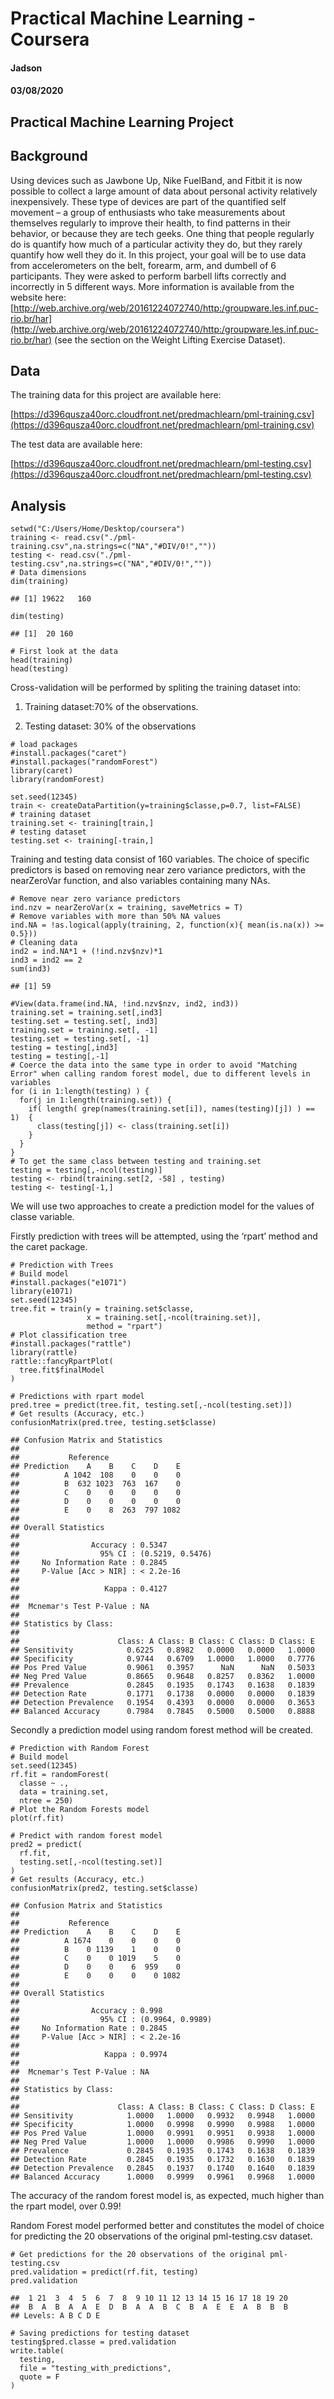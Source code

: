 # Practical Machine Learning - Coursera
#### Jadson
#### 03/08/2020

## Practical Machine Learning Project
## Background

Using devices such as Jawbone Up, Nike FuelBand, and Fitbit it is now possible to collect a large amount of data about personal activity relatively inexpensively. These type of devices are part of the quantified self movement – a group of enthusiasts who take measurements about themselves regularly to improve their health, to find patterns in their behavior, or because they are tech geeks. One thing that people regularly do is quantify how much of a particular activity they do, but they rarely quantify how well they do it. In this project, your goal will be to use data from accelerometers on the belt, forearm, arm, and dumbell of 6 participants. They were asked to perform barbell lifts correctly and incorrectly in 5 different ways. More information is available from the website here: [http://web.archive.org/web/20161224072740/http:/groupware.les.inf.puc-rio.br/har](http://web.archive.org/web/20161224072740/http:/groupware.les.inf.puc-rio.br/har) (see the section on the Weight Lifting Exercise Dataset).

## Data
The training data for this project are available here:

[https://d396qusza40orc.cloudfront.net/predmachlearn/pml-training.csv](https://d396qusza40orc.cloudfront.net/predmachlearn/pml-training.csv)

The test data are available here:

[https://d396qusza40orc.cloudfront.net/predmachlearn/pml-testing.csv](https://d396qusza40orc.cloudfront.net/predmachlearn/pml-testing.csv)

## Analysis
```{r}
setwd("C:/Users/Home/Desktop/coursera")
training <- read.csv("./pml-training.csv",na.strings=c("NA","#DIV/0!",""))
testing <- read.csv("./pml-testing.csv",na.strings=c("NA","#DIV/0!",""))
# Data dimensions
dim(training)
```
    ## [1] 19622   160
```{r}
dim(testing)
```
    ## [1]  20 160

```{r}
# First look at the data
head(training)
head(testing)
```

Cross-validation will be performed by spliting the training dataset into:

1. Training dataset:70% of the observations.

2. Testing dataset: 30% of the observations

```{r}
# load packages
#install.packages("caret")
#install.packages("randomForest")
library(caret)
library(randomForest)

set.seed(12345)
train <- createDataPartition(y=training$classe,p=0.7, list=FALSE)
# training dataset
training.set <- training[train,]
# testing dataset
testing.set <- training[-train,]
```
Training and testing data consist of 160 variables. The choice of specific predictors is based on removing near zero variance predictors, with the nearZeroVar function, and also variables containing many NAs.

```{r}
# Remove near zero variance predictors
ind.nzv = nearZeroVar(x = training, saveMetrics = T)
# Remove variables with more than 50% NA values
ind.NA = !as.logical(apply(training, 2, function(x){ mean(is.na(x)) >= 0.5}))
# Cleaning data
ind2 = ind.NA*1 + (!ind.nzv$nzv)*1
ind3 = ind2 == 2
sum(ind3)
```
    ## [1] 59

```{r}
#View(data.frame(ind.NA, !ind.nzv$nzv, ind2, ind3))
training.set = training.set[,ind3]
testing.set = testing.set[, ind3]
training.set = training.set[, -1]
testing.set = testing.set[, -1]
testing = testing[,ind3]
testing = testing[,-1]
# Coerce the data into the same type in order to avoid "Matching Error" when calling random forest model, due to different levels in variables
for (i in 1:length(testing) ) {
  for(j in 1:length(training.set)) {
    if( length( grep(names(training.set[i]), names(testing)[j]) ) == 1)  {
      class(testing[j]) <- class(training.set[i])
    }      
  }      
}
# To get the same class between testing and training.set
testing = testing[,-ncol(testing)]
testing <- rbind(training.set[2, -58] , testing)
testing <- testing[-1,]
```

We will use two approaches to create a prediction model for the values of classe variable.

Firstly prediction with trees will be attempted, using the ‘rpart’ method and the caret package.

```{r}
# Prediction with Trees
# Build model
#install.packages("e1071")
library(e1071)
set.seed(12345)
tree.fit = train(y = training.set$classe,
                 x = training.set[,-ncol(training.set)],
                 method = "rpart")
# Plot classification tree
#install.packages("rattle")
library(rattle)
rattle::fancyRpartPlot(
  tree.fit$finalModel
)
```


```{r}
# Predictions with rpart model
pred.tree = predict(tree.fit, testing.set[,-ncol(testing.set)])
# Get results (Accuracy, etc.)
confusionMatrix(pred.tree, testing.set$classe)
```

    ## Confusion Matrix and Statistics
    ## 
    ##           Reference
    ## Prediction    A    B    C    D    E
    ##          A 1042  108    0    0    0
    ##          B  632 1023  763  167    0
    ##          C    0    0    0    0    0
    ##          D    0    0    0    0    0
    ##          E    0    8  263  797 1082
    ## 
    ## Overall Statistics
    ##                                           
    ##                Accuracy : 0.5347          
    ##                  95% CI : (0.5219, 0.5476)
    ##     No Information Rate : 0.2845          
    ##     P-Value [Acc > NIR] : < 2.2e-16       
    ##                                           
    ##                   Kappa : 0.4127          
    ##                                           
    ##  Mcnemar's Test P-Value : NA              
    ## 
    ## Statistics by Class:
    ## 
    ##                      Class: A Class: B Class: C Class: D Class: E
    ## Sensitivity            0.6225   0.8982   0.0000   0.0000   1.0000
    ## Specificity            0.9744   0.6709   1.0000   1.0000   0.7776
    ## Pos Pred Value         0.9061   0.3957      NaN      NaN   0.5033
    ## Neg Pred Value         0.8665   0.9648   0.8257   0.8362   1.0000
    ## Prevalence             0.2845   0.1935   0.1743   0.1638   0.1839
    ## Detection Rate         0.1771   0.1738   0.0000   0.0000   0.1839
    ## Detection Prevalence   0.1954   0.4393   0.0000   0.0000   0.3653
    ## Balanced Accuracy      0.7984   0.7845   0.5000   0.5000   0.8888
    
Secondly a prediction model using random forest method will be created.

```{r}
# Prediction with Random Forest
# Build model
set.seed(12345)
rf.fit = randomForest(
  classe ~ .,
  data = training.set,
  ntree = 250)
# Plot the Random Forests model
plot(rf.fit)
```


```{r}
# Predict with random forest model
pred2 = predict(
  rf.fit,
  testing.set[,-ncol(testing.set)]
)
# Get results (Accuracy, etc.)
confusionMatrix(pred2, testing.set$classe)
```

    ## Confusion Matrix and Statistics
    ## 
    ##           Reference
    ## Prediction    A    B    C    D    E
    ##          A 1674    0    0    0    0
    ##          B    0 1139    1    0    0
    ##          C    0    0 1019    5    0
    ##          D    0    0    6  959    0
    ##          E    0    0    0    0 1082
    ## 
    ## Overall Statistics
    ##                                           
    ##                Accuracy : 0.998           
    ##                  95% CI : (0.9964, 0.9989)
    ##     No Information Rate : 0.2845          
    ##     P-Value [Acc > NIR] : < 2.2e-16       
    ##                                           
    ##                   Kappa : 0.9974          
    ##                                           
    ##  Mcnemar's Test P-Value : NA              
    ## 
    ## Statistics by Class:
    ## 
    ##                      Class: A Class: B Class: C Class: D Class: E
    ## Sensitivity            1.0000   1.0000   0.9932   0.9948   1.0000
    ## Specificity            1.0000   0.9998   0.9990   0.9988   1.0000
    ## Pos Pred Value         1.0000   0.9991   0.9951   0.9938   1.0000
    ## Neg Pred Value         1.0000   1.0000   0.9986   0.9990   1.0000
    ## Prevalence             0.2845   0.1935   0.1743   0.1638   0.1839
    ## Detection Rate         0.2845   0.1935   0.1732   0.1630   0.1839
    ## Detection Prevalence   0.2845   0.1937   0.1740   0.1640   0.1839
    ## Balanced Accuracy      1.0000   0.9999   0.9961   0.9968   1.0000
    
The accuracy of the random forest model is, as expected, much higher than the rpart model, over 0.99!

Random Forest model performed better and constitutes the model of choice for predicting the 20 observations of the original pml-testing.csv dataset.

```{r}
# Get predictions for the 20 observations of the original pml-testing.csv
pred.validation = predict(rf.fit, testing)
pred.validation
```

    ##  1 21  3  4  5  6  7  8  9 10 11 12 13 14 15 16 17 18 19 20 
    ##  B  A  B  A  A  E  D  B  A  A  B  C  B  A  E  E  A  B  B  B 
    ## Levels: A B C D E
    
```{r}
# Saving predictions for testing dataset
testing$pred.classe = pred.validation
write.table(
  testing,
  file = "testing_with_predictions",
  quote = F
)
```
